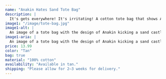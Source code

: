 ```yaml
---
name: "Anakin Hates Sand Tote Bag"
description: |
  It's gets everywhere! It's irritating! A cotton tote bag that shows Anakin's true feelings!
image1: "/image/tote-bag.jpg"
image1-alt: |
  An image of a tote bag with the design of Anakin kicking a sand castle on the front.
image1-aria: |
  An image of a tote bag with the design of Anakin kicking a sand castle on the front.
price: 13.99
color: "Tan"
bag: true
material: "100% cotton"
availability: "Available in tan."
shipping: "Please allow for 2–3 weeks for delivery."
---
```

